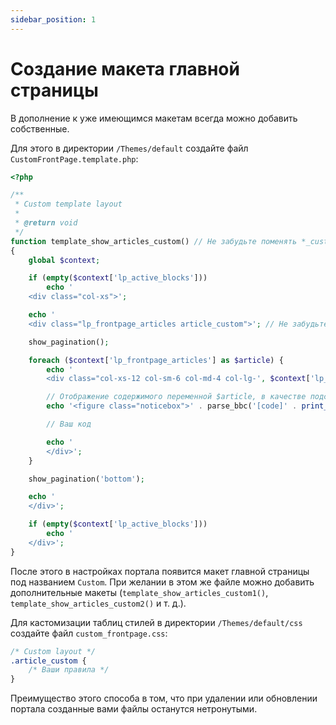```yaml
---
sidebar_position: 1
---
```


# Создание макета главной страницы

В дополнение к уже имеющимся макетам всегда можно добавить собственные.

Для этого в директории `/Themes/default` создайте файл `CustomFrontPage.template.php`:

```php {8,17}
<?php

/**
 * Custom template layout
 *
 * @return void
 */
function template_show_articles_custom() // Не забудьте поменять *_custom* на что-нибудь другое, для уникализации
{
	global $context;

	if (empty($context['lp_active_blocks']))
		echo '
	<div class="col-xs">';

	echo '
	<div class="lp_frontpage_articles article_custom">'; // Не забудьте поменять *article_custom* на что-нибудь другое, для уникализации

	show_pagination();

	foreach ($context['lp_frontpage_articles'] as $article) {
		echo '
		<div class="col-xs-12 col-sm-6 col-md-4 col-lg-', $context['lp_frontpage_num_columns'], ' col-xl-', $context['lp_frontpage_num_columns'], '">';

		// Отображение содержимого переменной $article, в качестве подсказки
		echo '<figure class="noticebox">' . parse_bbc('[code]' . print_r($article, true) . '[/code]') . '</figure>';

		// Ваш код

		echo '
		</div>';
	}

	show_pagination('bottom');

	echo '
	</div>';

	if (empty($context['lp_active_blocks']))
		echo '
	</div>';
}

```

После этого в настройках портала появится макет главной страницы под названием `Custom`. При желании в этом же файле можно добавить дополнительные макеты (`template_show_articles_custom1()`, `template_show_articles_custom2()` и т. д.).

Для кастомизации таблиц стилей в директории `/Themes/default/css` создайте файл `custom_frontpage.css`:

```css {3}
/* Custom layout */
.article_custom {
	/* Ваши правила */
}
```

Преимущество этого способа в том, что при удалении или обновлении портала созданные вами файлы останутся нетронутыми.
